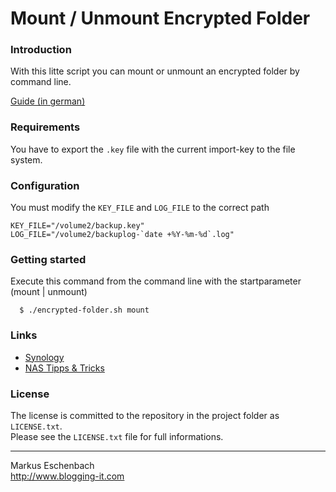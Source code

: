 Mount / Unmount Encrypted Folder
====================================

### Introduction

With this litte script you can mount or unmount an encrypted folder by command line.

[Guide (in german)](http://www.blogging-it.com/synology-disk-station-mount-unmount-eines-verschluesselten-ordners-mit-einem-shell-script-ueber-die-konsole/hardware/nas.html)


### Requirements

You have to export the `.key` file with the current import-key to the file system.


### Configuration 

You must modify the `KEY_FILE` and `LOG_FILE` to the correct path

```
KEY_FILE="/volume2/backup.key"
LOG_FILE="/volume2/backuplog-`date +%Y-%m-%d`.log"
```


### Getting started

Execute this command from the command line with the startparameter (mount | unmount)

```
  $ ./encrypted-folder.sh mount
```  


### Links

* [Synology](http://www.synology.com)
* [NAS Tipps & Tricks](http://www.blogging-it.com/hardware/nas)


### License
The license is committed to the repository in the project folder as `LICENSE.txt`.  
Please see the `LICENSE.txt` file for full informations.


----------------------------------

Markus Eschenbach  
http://www.blogging-it.com

